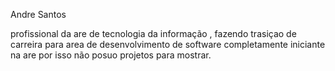 Andre Santos 

profissional da are de tecnologia da informação ,  fazendo trasiçao de carreira para area de  desenvolvimento de software completamente iniciante na are por isso não posuo projetos para mostrar.